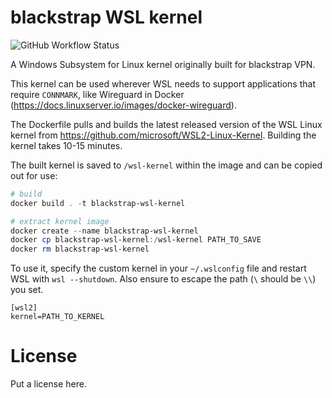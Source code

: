 # blackstrap WSL kernel

![GitHub Workflow Status](https://img.shields.io/github/actions/workflow/status/metabronx/blackstrap-wsl-kernel/build.yaml?label=latest%20build&style=flat-square)

A Windows Subsystem for Linux kernel originally built for blackstrap VPN.

This kernel can be used wherever WSL needs to support applications that require `CONNMARK`, like Wireguard in Docker (<https://docs.linuxserver.io/images/docker-wireguard>).

The Dockerfile pulls and builds the latest released version of the WSL Linux kernel from <https://github.com/microsoft/WSL2-Linux-Kernel>. Building the kernel takes 10-15 minutes.

The built kernel is saved to `/wsl-kernel` within the image and can be copied out for use:

```powershell
# build
docker build . -t blackstrap-wsl-kernel

# extract kernel image
docker create --name blackstrap-wsl-kernel
docker cp blackstrap-wsl-kernel:/wsl-kernel PATH_TO_SAVE
docker rm blackstrap-wsl-kernel
```

To use it, specify the custom kernel in your `~/.wslconfig` file and restart WSL with `wsl --shutdown`. Also ensure to escape the path (`\` should be `\\`) you set.

```plain
[wsl2]
kernel=PATH_TO_KERNEL
```

# License

Put a license here.
